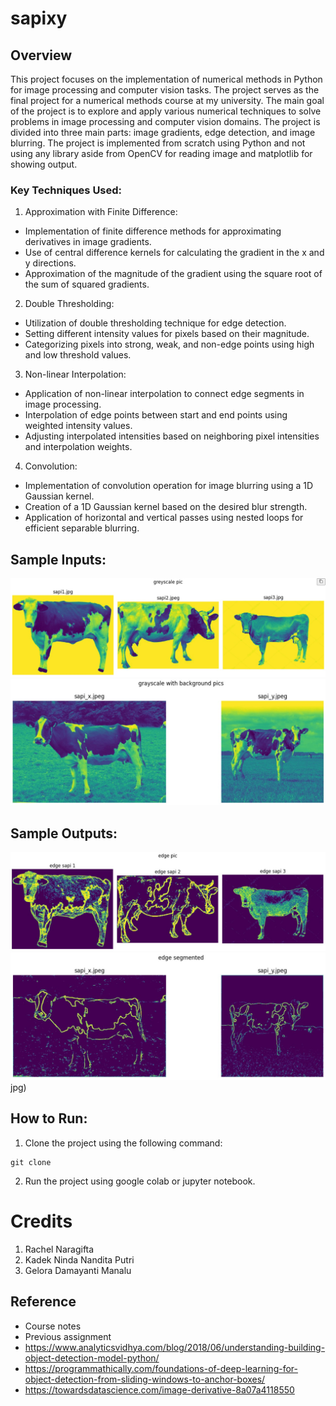 # sapixy

## Overview
This project focuses on the implementation of numerical methods in Python for image processing and computer vision tasks. The project serves as the final project for a numerical methods course at my university. The main goal of the project is to explore and apply various numerical techniques to solve problems in image processing and computer vision domains. The project is divided into three main parts: image gradients, edge detection, and image blurring. The project is implemented from scratch using Python and not using any library aside from OpenCV for reading image and matplotlib for showing output.

### Key Techniques Used:

1. Approximation with Finite Difference:

- Implementation of finite difference methods for approximating derivatives in image gradients.
- Use of central difference kernels for calculating the gradient in the x and y directions.
- Approximation of the magnitude of the gradient using the square root of the sum of squared gradients.

2. Double Thresholding:

- Utilization of double thresholding technique for edge detection.
- Setting different intensity values for pixels based on their magnitude.
- Categorizing pixels into strong, weak, and non-edge points using high and low threshold values.

3. Non-linear Interpolation:

- Application of non-linear interpolation to connect edge segments in image processing.
- Interpolation of edge points between start and end points using weighted intensity values.
- Adjusting interpolated intensities based on neighboring pixel intensities and interpolation weights.

4. Convolution:

- Implementation of convolution operation for image blurring using a 1D Gaussian kernel.
- Creation of a 1D Gaussian kernel based on the desired blur strength.
- Application of horizontal and vertical passes using nested loops for efficient separable blurring.

## Sample Inputs:
![no-bg](result-side-by-side/input-image.jpg)  ![no-bg](result-side-by-side/background-cow.jpg)

## Sample Outputs:
![no-bg](result-side-by-side/edge-segmentation.jpg)  ![no-bg](result-side-by-side/background-segmented.jpg)jpg)

## How to Run:
1. Clone the project using the following command:
```
git clone
```

2. Run the project using google colab or jupyter notebook.

# Credits
1. Rachel Naragifta
2. Kadek Ninda Nandita Putri
3. Gelora Damayanti Manalu

## Reference
- Course notes
- Previous assignment
- https://www.analyticsvidhya.com/blog/2018/06/understanding-building-object-detection-model-python/
- https://programmathically.com/foundations-of-deep-learning-for-object-detection-from-sliding-windows-to-anchor-boxes/
- https://towardsdatascience.com/image-derivative-8a07a4118550
